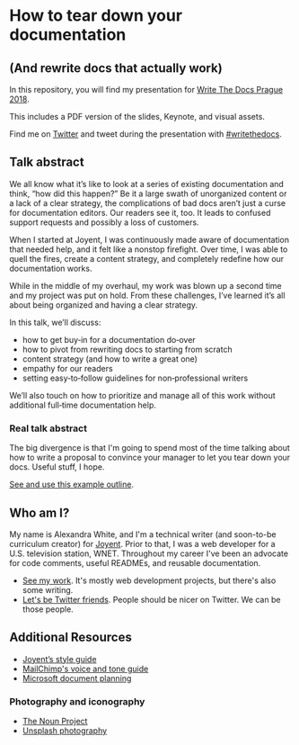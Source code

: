 # How to tear down your documentation
## (And rewrite docs that actually work)

In this repository, you will find my presentation for [Write The Docs Prague 2018](http://www.writethedocs.org/conf/prague/2018/).

This includes a PDF version of the slides, Keynote, and visual assets.

Find me on [Twitter](https://twitter.com/heyawhite) and tweet during the presentation with [#writethedocs](https://twitter.com/search?q=%23writethedocs).

## Talk abstract

We all know what it’s like to look at a series of existing documentation and think, “how did this happen?” Be it a large swath of unorganized content or a lack of a clear strategy, the complications of bad docs aren’t just a curse for documentation editors. Our readers see it, too. It leads to confused support requests and possibly a loss of customers.

When I started at Joyent, I was continuously made aware of documentation that needed help, and it felt like a nonstop firefight. Over time, I was able to quell the fires, create a content strategy, and completely redefine how our documentation works. 

While in the middle of my overhaul, my work was blown up a second time and my project was put on hold. From these challenges, I’ve learned it’s all about being organized and having a clear strategy.

In this talk, we’ll discuss:

   + how to get buy‐in for a documentation do‐over
   + how to pivot from rewriting docs to starting from scratch
   + content strategy (and how to write a great one)
   + empathy for our readers
   + setting easy‐to‐follow guidelines for non‐professional writers

We’ll also touch on how to prioritize and manage all of this work without additional full‐time documentation help.

### Real talk abstract

The big divergence is that I'm going to spend most of the time talking about how to write a proposal to convince your manager to let you tear down your docs. Useful stuff, I hope.

[See and use this example outline](https://github.com/heyawhite/tear-down-your-docs/blob/master/examples/proposal-template.md).

## Who am I?

My name is Alexandra White, and I'm a technical writer (and soon-to-be curriculum creator) for [Joyent](https://www.joyent.com/). Prior to that, I was a web developer for a U.S. television station, WNET. Throughout my career I've been an advocate for code comments, useful READMEs, and reusable documentation.

+ [See my work](https://heyawhite.com/). It's mostly web development projects, but there's also some writing.
+ [Let's be Twitter friends](https://twitter.com/heyawhite). People should be nicer on Twitter. We can be those people.

## Additional Resources

+ [Joyent’s style guide](https://docs.joyent.com/writing-rules/style-guide)
+ [MailChimp's voice and tone guide](http://voiceandtone.com)
+ [Microsoft document planning](https://msdn.microsoft.com/en-us/library/dd163515.aspx)

### Photography and iconography

+ [The Noun Project](http://thenounproject.com)
+ [Unsplash photography](http://unsplash.com)


